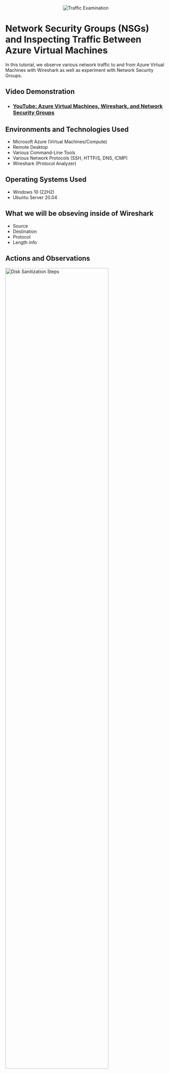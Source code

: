 <p align="center">
<img src="https://i.imgur.com/Ua7udoS.png" alt="Traffic Examination"/>
</p>

<h1>Network Security Groups (NSGs) and Inspecting Traffic Between Azure Virtual Machines</h1>
In this tutorial, we observe various network traffic to and from Azure Virtual Machines with Wireshark as well as experiment with Network Security Groups. <br />


<h2>Video Demonstration</h2>

- ### [YouTube: Azure Virtual Machines, Wireshark, and Network Security Groups](https://www.youtube.com)

<h2>Environments and Technologies Used</h2>

- Microsoft Azure (Virtual Machines/Compute)
- Remote Desktop
- Various Command-Line Tools
- Various Network Protocols (SSH, HTTP/S, DNS, ICMP)
- Wireshark (Protocol Analyzer)

<h2>Operating Systems Used </h2>

- Windows 10 (22H2)
- Ubuntu Server 20.04

<h2>What we will be obseving inside of Wireshark</h2>

- Source
- Destination
- Protocol
- Length info

<h2>Actions and Observations</h2>

<p>
<img src="https://i.imgur.com/ZJao03s.png height="80%" width="80%" alt="Disk Sanitization Steps"/>
</p>
<p>

 <p>
<img src="https://i.imgur.com/6xJBrvx.png="80%" width="80%" alt="Disk Sanitization Steps"/>
</p>
<p> 
  
  So if you look at the screenshot above, you can see all of the different things that we can look at when observing network traffic using Wireshark. To do this all you have do is once Wireshark is open, if you look at the top of the screen you should see a filter bar in which you can type whichever protocol you would like to observe and analyze.
</p>
<br />

<h2>ICMP Command lines</h2>

- Ping (Private IP Address) of the other Computer
- Ping (Domain names like www.google.com ) into a readable IP Address
- Ping (example: 10.0.0.5 -t)
- Press CTRL+C on your keyboard to stop the perpetual ping

<p>
<img src="https://i.imgur.com/SRnb5PO.png height="80%" width="80%" alt="Disk Sanitization Steps"/>
</p>
<p>

<h2>Connecting to a SSH Command Line</h2>
 
 - ssh (Username)(@)(Private IP Address)
- Enter the password: Password1 (example)
- Type ‘exit’ to leave

<p>
<img src="https://i.imgur.com/jgvWLDY.png height="80%" width="80%" alt="Disk Sanitization Steps"/>
</p>
<p>

<h2>DHCP Command line</h2>

 - ipconfig /renew (will attempt to create a fresh IP address on the computer)

<p>
<img src="https://i.imgur.com/qhNvtHr.png height="80%" width="80%" alt="Disk Sanitization Steps"/>
</p>
<p>

<h2>DNS Command line</h2>

- nslookup www.google.com

<p>
<img src="https://i.imgur.com/AKXUt1B.png height="80%" width="80%" alt="Disk Sanitization Steps"/>
</p>
<p>

<h2>Allow/Deny one of the protocols inside of the Network Security Group within Azure</h2>

*Steps*
Network Security Group > Inbound Rules > + Rule > Type; DENY_ICMP_PING_FROM_ANYWHERE

<p>
<img src="https://i.imgur.com/nogYEGl.png height="80%" width="80%" alt="Disk Sanitization Steps"/>
</p>
<p>
